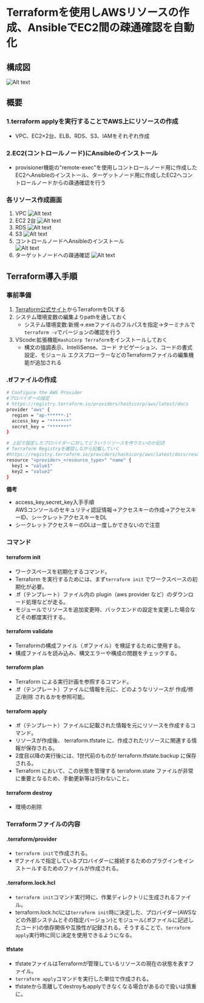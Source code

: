 # Terraformを使用しAWSリソースの作成、AnsibleでEC2間の疎通確認を自動化

## 構成図

![Alt text](terraform_images/Terraform.jpg)

## 概要

### 1.terraform applyを実行することでAWS上にリソースの作成

- VPC、EC2×2台、ELB、RDS、S3、IAMをそれぞれ作成

### 2.EC2(コントロールノード)にAnsibleのインストール

- provisioner機能の"remote-exec"を使用しコントロールノード用に作成したEC2へAnsibleのインストール、ターゲットノード用に作成したEC2へコントロールノードからの疎通確認を行う

### 各リソース作成画面
1. VPC
![Alt text](terraform_images/terraVPC.png)
2. EC2 2台
![Alt text](terraform_images/terraEC2.png)
3. RDS
![Alt text](terraform_images/terraRDS.png)
4. S3
![Alt text](terraform_images/terraS3.png)
5. コントロールノードへAnsibleのインストール  
![Alt text](terraform_images/ansible-v.png)
6. ターゲットノードへの疎通確認
![Alt text](terraform_images/terraAnsible.png)

## Terraform導入手順

### 事前準備

1. [Terraform公式サイト](https://developer.hashicorp.com/terraform/install?product_intent=terraform)からTerraformをDLする
2. システム環境変数の編集よりpathを通しておく
   - システム環境変数:新規→.exeファイルのフルパスを指定→ターミナルで`terraform -v`でバージョンの確認を行う
3. VScode:拡張機能`HashiCorp Terraform`をインストールしておく
   - 構文の強調表示、IntelliSense、コード ナビゲーション、コードの書式設定、モジュール エクスプローラーなどのTerraformファイルの編集機能が追加される

### .tfファイルの作成

```sh
# Configure the AWS Provider
#プロバイダーの設定
# https://registry.terraform.io/providers/hashicorp/aws/latest/docs
provider "aws" {
  region = "ap-******-1"
  access_key = "*******"
  secret_key = "*******"
}

# 上記で設定したプロバイダーに対してどういうリソースを作りたいのか記述
# Terraform Registryを確認しながら記載していく
#https://registry.terraform.io/providers/hashicorp/aws/latest/docs/resources/instance
resource "<provider>_<resource_type>" "name" {
  key1 = "value1"
  key2 = "value2"
}
```

**備考**  

- access_key,secret_key入手手順  
AWSコンソールのセキュリティ認証情報→アクセスキーの作成→アクセスキーID、シークレットアクセスキーをDL
- シークレットアクセスキーのDLは一度しかできないので注意

### コマンド

#### terraform init

- ワークスペースを初期化するコマンド。
- Terraform を実行するためには、まず`terraform init` でワークスペースの初期化が必要。
- .tf（テンプレート）ファイル内の plugin（aws provider など）のダウンロード処理などが走る。
- モジュールでリソースを追加変更時、バックエンドの設定を変更した場合などその都度実行する。

#### terraform validate

- Terraformの構成ファイル（.tfファイル）を検証するために使用する。
- 構成ファイルを読み込み、構文エラーや構成の問題をチェックする。

#### terraform plan

- Terraform による実行計画を参照するコマンド。
- .tf（テンプレート）ファイルに情報を元に、どのようなリソースが 作成/修正/削除 されるかを参照可能。

#### terraform apply

- .tf（テンプレート）ファイルに記載された情報を元にリソースを作成するコマンド。
- リソースが作成後、 terraform.tfstate に、作成されたリソースに関連する情報が保存される。
- 2度目以降の実行後には、1世代前のものが terraform.tfstate.backup に保存される。
- Terraform において、この状態を管理する terraform.state ファイルが非常に重要となるため、手動更新等は行わないこと。

#### terraform destroy

- 環境の削除

### Terraformファイルの内容

#### .terraform/provider

- `terraform init`で作成される。
- tfファイルで指定しているプロバイダーに接続するためのプラグインをインストールするためのファイルが作成される。

#### .terraform.lock.hcl

- `terraform init`コマンド実行時に、作業ディレクトリに生成されるファイル。
- terraform.lock.hclには`terraform init`時に決定した、プロバイダー(AWSなどの外部システムとその指定バージョン)とモジュール(.tfファイルに記述したコード)の依存関係や互換性が記録される。そうすることで、`terraform apply`実行時に同じ決定を使用できるようになる。

#### tfstate

- tfstateファイルはTerraformが管理しているリソースの現在の状態を表すファイル。
- `terraform apply`コマンドを実行した単位で作成される。
- tfstateから乖離してdestroyもapplyできなくなる場合があるので扱いは慎重に。
